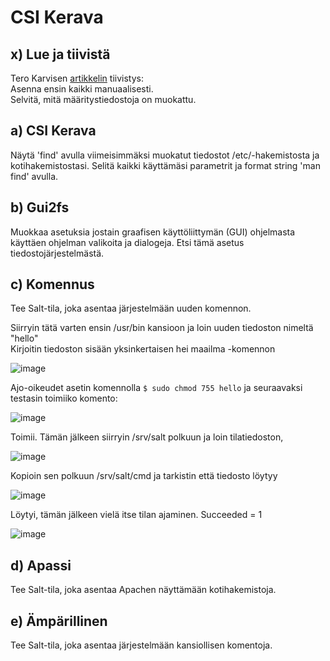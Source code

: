 # CSI Kerava  

## x) Lue ja tiivistä  

Tero Karvisen [artikkelin](https://terokarvinen.com/2018/04/03/apache-user-homepages-automatically-salt-package-file-service-example/) tiivistys:  
Asenna ensin kaikki manuaalisesti.  
Selvitä, mitä määritystiedostoja on muokattu.  


## a) CSI Kerava  
Näytä 'find' avulla viimeisimmäksi muokatut tiedostot /etc/-hakemistosta ja kotihakemistostasi. Selitä kaikki käyttämäsi parametrit ja format string 'man find' avulla.  

## b) Gui2fs  
Muokkaa asetuksia jostain graafisen käyttöliittymän (GUI) ohjelmasta käyttäen ohjelman valikoita ja dialogeja. Etsi tämä asetus tiedostojärjestelmästä.  

## c) Komennus  
Tee Salt-tila, joka asentaa järjestelmään uuden komennon.  

Siirryin tätä varten ensin /usr/bin kansioon ja loin uuden tiedoston nimeltä "hello"  
Kirjoitin tiedoston sisään yksinkertaisen hei maailma -komennon  

![image](https://github.com/sibbee/p.hallinta/assets/149330317/9cfdc5c8-b69a-4d16-9aee-aa6dc63a6b75)  

Ajo-oikeudet asetin komennolla ```$ sudo chmod 755 hello```  ja seuraavaksi testasin toimiiko komento:  

![image](https://github.com/sibbee/p.hallinta/assets/149330317/04c9aa23-51b2-4d31-84cb-5dd590c7448f)  

Toimii. Tämän jälkeen siirryin /srv/salt polkuun ja loin tilatiedoston, 

![image](https://github.com/sibbee/p.hallinta/assets/149330317/de223a5d-66e3-48ba-b6c3-17f49c7834e1)  

Kopioin sen polkuun /srv/salt/cmd ja tarkistin että tiedosto löytyy  

![image](https://github.com/sibbee/p.hallinta/assets/149330317/fa9ea564-18c1-45cb-843f-430dc470b029)  

Löytyi, tämän jälkeen vielä itse tilan ajaminen. Succeeded = 1  

![image](https://github.com/sibbee/p.hallinta/assets/149330317/f50338f0-01cf-426a-a847-e99ef6242390)  


## d) Apassi  
Tee Salt-tila, joka asentaa Apachen näyttämään kotihakemistoja.  

## e) Ämpärillinen  
Tee Salt-tila, joka asentaa järjestelmään kansiollisen komentoja.  


